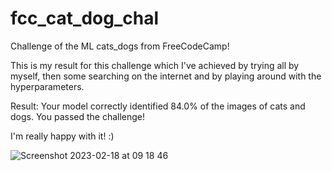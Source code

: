 # fcc_cat_dog_chal
Challenge of the ML cats_dogs from FreeCodeCamp! 

This is my result for this challenge which I've achieved by trying all by myself, then some searching on the internet and by playing around with the hyperparameters.

Result:
Your model correctly identified 84.0% of the images of cats and dogs.
You passed the challenge!

I'm really happy with it! :)

![Screenshot 2023-02-18 at 09 18 46](https://user-images.githubusercontent.com/118829644/219852428-cb3adff5-e27c-4438-ae00-b9a6cb2d84a3.png)
